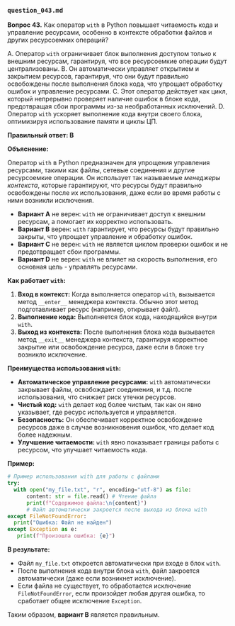 ### `question_043.md`

**Вопрос 43.** Как оператор `with` в Python повышает читаемость кода и управление ресурсами, особенно в контексте обработки файлов и других ресурсоемких операций?

A. Оператор `with` ограничивает блок выполнения доступом только к внешним ресурсам, гарантируя, что все ресурсоемкие операции будут централизованы.
B. Он автоматически управляет открытием и закрытием ресурсов, гарантируя, что они будут правильно освобождены после выполнения блока кода, что упрощает обработку ошибок и управление ресурсами.
C. Этот оператор действует как цикл, который непрерывно проверяет наличие ошибок в блоке кода, предотвращая сбои программы из-за необработанных исключений.
D. Оператор `with` ускоряет выполнение кода внутри своего блока, оптимизируя использование памяти и циклы ЦП.

**Правильный ответ: B**

**Объяснение:**

Оператор `with` в Python предназначен для упрощения управления ресурсами, такими как файлы, сетевые соединения и другие ресурсоемкие операции. Он использует так называемые *менеджеры контекста*, которые гарантируют, что ресурсы будут правильно освобождены после их использования, даже если во время работы с ними возникли исключения.

*   **Вариант A** не верен: `with` не ограничивает доступ к внешним ресурсам, а помогает их корректно использовать.
*   **Вариант B** верен: `with` гарантирует, что ресурсы будут правильно закрыты, что упрощает управление и обработку ошибок.
*   **Вариант C** не верен: `with` не является циклом проверки ошибок и не предотвращает сбои программы.
*   **Вариант D** не верен: `with` не влияет на скорость выполнения, его основная цель - управлять ресурсами.

**Как работает `with`:**

1.  **Вход в контекст:** Когда выполняется оператор `with`, вызывается метод `__enter__` менеджера контекста. Обычно этот метод подготавливает ресурс (например, открывает файл).
2.  **Выполнение кода:** Выполняется блок кода, находящийся внутри `with`.
3.  **Выход из контекста:** После выполнения блока кода вызывается метод `__exit__` менеджера контекста, гарантируя корректное закрытие или освобождение ресурса, даже если в блоке `try` возникло исключение.

**Преимущества использования `with`:**

*   **Автоматическое управление ресурсами:**  `with` автоматически закрывает файлы, освобождает соединения, и т.д. после использования, что снижает риск утечки ресурсов.
*   **Чистый код:**  `with` делает код более чистым, так как он явно указывает, где ресурс используется и управляется.
*   **Безопасность:**   Он обеспечивает корректное освобождение ресурсов даже в случае возникновения ошибок, что делает код более надежным.
*   **Улучшение читаемости:** `with` явно показывает границы работы с ресурсом, что улучшает читаемость кода.

**Пример:**

```python
# Пример использования with для работы с файлами
try:
  with open("my_file.txt", "r", encoding="utf-8") as file:
      content: str = file.read() # Чтение файла
      print(f"Содержимое файла:\n{content}")
      # Файл автоматически закроется после выхода из блока with
except FileNotFoundError:
  print("Ошибка: Файл не найден")
except Exception as e:
   print(f"Произошла ошибка: {e}")
```

**В результате:**

*   Файл `my_file.txt` откроется автоматически при входе в блок `with`.
*  После выполнения кода внутри блока `with`, файл закроется автоматически (даже если возникнет исключение).
*  Если файла не существует, то обработается исключение `FileNotFoundError`, если произойдет любая другая ошибка, то сработает общее исключение `Exception`.
  
Таким образом, **вариант B** является правильным.
